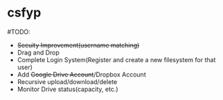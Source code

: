 # csfyp

#TODO:
* ~~Secuity Improvement(username matching)~~
* Drag and Drop
* Complete Login System(Register and create a new filesystem for that user)
* Add ~~Google Drive Account~~/Dropbox Account
* Recursive upload/download/delete
* Monitor Drive status(capacity, etc.)

